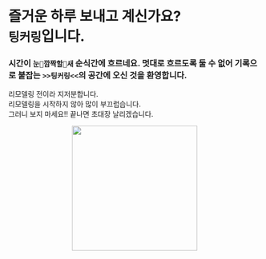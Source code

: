 # 즐거운 하루 보내고 계신가요? <br>`팅커링`입니다. 
### 시간이 `눈🙈깜짝할🙉새` 순식간에 흐르네요. 멋대로 흐르도록 둘 수 없어 기록으로 붙잡는 `>>팅커링<<`의 공간에 오신 것을 환영합니다. 

리모델링 전이라 지저분합니다.<br />
리모델링을 시작하지 않아 많이 부끄럽습니다. <br />
그러니 보지 마세요!! 끝나면 초대장 날리겠습니다.

<center><img src = "https://mblogthumb-phinf.pstatic.net/MjAyMDAzMzBfMjU0/MDAxNTg1NTc3MTc4NzY3.i9Rkdffs4p_Y1yLYS0yIxgGkQRClUrk4bxN8VANr6oUg.sNbauR1j9CnsJIyGMVTFTxQYEWZkoOKvVW_feHPzC24g.GIF.pikiro/IMG_0416.GIF?type=w800" width = 250px)</center>
